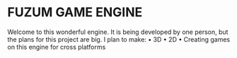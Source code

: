 # FUZUM GAME ENGINE
Welcome to this wonderful engine. It is being developed by one person, but the plans for this project are big. I plan to make: 
• 3D 
• 2D
• Creating games on this engine for cross platforms
